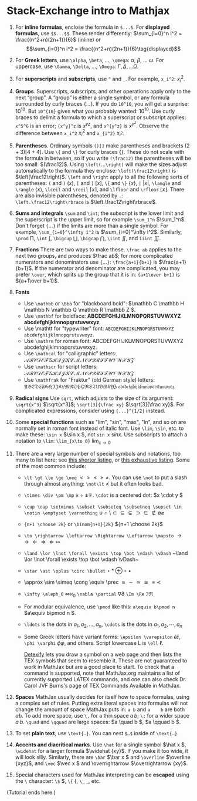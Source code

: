 # Stack-Exchange intro to Mathjax

1. For **inline formulas**, enclose the formula in `$...$`. For **displayed formulas**, use `$$...$$`. These render differently: $\sum_{i=0}^n i^2 = \frac{(n^2+n)(2n+1)}{6}$ (inline) or
$$\sum_{i=0}^n i^2 = \frac{(n^2+n)(2n+1)}{6}\tag{displayed}$$
2. For **Greek letters**, use `\alpha`, `\beta`, ..., `\omega`: $\alpha$, $\beta$, ... $\omega$. For uppercase, use `\Gamma`, `\Delta`, ..., `\Omega`: $\Gamma, \Delta, \ldots \Omega$.

3. For **superscripts** and **subscripts**, use `^` and `_`. For example, `x_i^2`: $x^2_i$.

4. **Groups**. Superscripts, subscripts, and other operations apply only to the next “group”. A “group” is either a single symbol, or any formula surrounded by curly braces {…}. If you do `10^10`, you will get a surprise: $10^10$. But `10^{10}` gives what you probably wanted: $10^{10}$. Use curly braces to delimit a formula to which a superscript or subscript applies: `x^5^6` is an error;  `{x^y}^z` is ${x^y}^z$, and `x^{y^z}` is $x^{y^z}$. Observe the difference between `x_i^2` $x_i^2$ and `x_{i^2}` $x_{i^2}$.

5. **Parentheses**. Ordinary symbols `()[]` make parentheses and brackets $(2+3)[4+4]$. Use `\{` and `\}` for curly braces $\{\}$.
These do not scale with the formula in between, so if you write `(\frac12)` the parentheses will be too small: $(\frac12)$. Using `\left(`…`\right)` will make the sizes adjust automatically to the formula they enclose: `\left(\frac12\right)` is $\left(\frac12\right)$.
`\left` and `\right` apply to all the following sorts of parentheses: `(` and `)` $\left(x\right)$, `[` and `]` $\left[x\right]$, `\{` and `\}` $\left\{ x \right\}$, `|` $\left|x\right|$, `\langle` and `\rangle` $\langle x \rangle$,  `\lceil` and `\rceil` $\lceil x \rceil$, and `\lfloor` and `\rfloor` $\lfloor x \rfloor$. There are also invisible parentheses, denoted by `.`: `\left.\frac12\right\rbrace` is $\left.\frac12\right\rbrace$.

6. **Sums and integrals** `\sum` and `\int`; the subscript is the lower limit and the superscript is the upper limit, so for example `\sum_1^n` $\sum_1^n$. Don't forget `{`…`}` if the limits are more than a single symbol. For example, `\sum_{i=0}^\infty i^2` is $\sum_{i=0}^\infty i^2$. Similarly, `\prod` $\prod$, `\int` $\int$, `\bigcup` $\bigcup$, `\bigcap` $\bigcap$, `\iint` $\iint$, and `iiint` $\iiint$.

7. **Fractions** There are two ways to make these. `\frac ab` applies to the next two groups, and produces $\frac ab$; for more complicated numerators and denominators use `{`…`}`: `\frac{a+1}{b+1}` is $\frac{a+1}{b+1}$. If the numerator and denominator are complicated, you may prefer `\over`, which splits up the group that it is in: `{a+1\over b+1}` is ${a+1\over b+1}$.

8. **Fonts**
    - Use `\mathbb` or `\Bbb` for "blackboard bold": $\mathbb C \mathbb H \mathbb N \mathbb Q \mathbb R \mathbb Z $.
    - Use `\mathbf` for boldface: $\mathbf{ABCDEFGHIJKLMNOPQRSTUVWXYZ}$ $\mathbf{abcdefghijklmnopqrstuvwxyz}$.
    - Use \mathtt for "typewriter" font: $\mathtt{ABCDEFGHIJKLMNOPQRSTUVWXYZ}$ $\mathtt{abcdefghijklmnopqrstuvwxyz}$.
    - Use `\mathrm` for roman font: $\mathrm{ABCDEFGHIJKLMNOPQRSTUVWXYZ}$ $\mathrm{abcdefghijklmnopqrstuvwxyz}$.
    - Use `\mathcal` for "calligraphic" letters: $\mathcal{ABCDEFGHIJKLMNOPQRSTUVWXYZ}$
    - Use `\mathscr` for script letters: $\mathscr{ABCDEFGHIJKLMNOPQRSTUVWXYZ}$
    - Use `\mathfrak` for "Fraktur" (old German style) letters: $\mathfrak{ABCDEFGHIJKLMNOPQRSTUVWXYZ}$
    $\mathfrak{abcdefghijklmnopqrstuvwxyz}$.

9. **Radical signs** Use `sqrt`, which adjusts to the size of its argument: `\sqrt{x^3}` $\sqrt{x^3}$; `\sqrt[3]{\frac xy}` $\sqrt[3]{\frac xy}$. For complicated expressions, consider using `{...}^{1/2}` instead.

10. Some **special functions** such as "lim", "sin", "max", "ln", and so on are normally set in roman font instead of italic font. Use `\lim`, `\sin`, etc. to make these: `\sin x` $\sin x $, not `sin x` $sin x$. Use subscripts to attach a notation to `\lim`: `\lim_{x\to 0}` $\lim_{x\to 0}$

11. There are a very large number of special symbols and notations, too many to list here; see [this shorter listing](http://pic.plover.com/MISC/symbols.pdf), or [this exhaustive listing](http://mirror.math.ku.edu/tex-archive/info/symbols/comprehensive/symbols-a4.pdf). Some of the most common include:

    - `\lt \gt \le \ge \neq` $\lt \gt \le \ge \neq$. You can use `\not` to put a slash through almost anything: `\not\lt` $\not\lt$ but it often looks bad.
    - `\times \div \pm \mp` $\times \div \pm \mp$. `\cdot` is a centered dot: $x \cdot y $
    - `\cup \cap \setminus \subset \subseteq \subsetneq \supset \in \notin \emptyset \varnothing` $\cup \cap \setminus \subset \subseteq \subsetneq \supset \in \notin \emptyset \varnothing$
    - `{n+1 \choose 2k}` or `\binom{n+1}{2k}` ${n+1 \choose 2k}$
    - `\to \rightarrow \leftarrow \Rightarrow \Leftarrow \mapsto` $\to \rightarrow \leftarrow \Rightarrow \Leftarrow \mapsto$
    - `\land \lor \lnot \forall \exists \top \bot \vdash \vDash` ~\land \lor \lnot \forall \exists \top \bot \vdash \vDash~
    - `\star \ast \oplus \circ \bullet` $\star \ast \oplus \circ \bullet$
    - \approx \sim \simeq \cong \equiv \prec $\approx \sim \simeq \cong \equiv \prec$
    - `\infty \aleph_0` $\infty \aleph_0$ `\nabla \partial` $\nabla \partial$ `\Im \Re` $\Im \Re$
    - For modular equivalence, use `\pmod` like this: `a\equiv b\pmod n` $a\equiv b\pmod n $.
    - `\ldots` is the dots in $a_1,a_2,\ldots,a_n$, `\cdots` is the dots in $a_1,a_2,\cdots,a_n$
    - Some Greek letters have variant forms: `\epsilon \varepsilon` $\epsilon \varepsilon$, `\phi \varphi` $\phi \varphi$, and others. Script lowercase L is `\ell` $\ell$.

        [Detexify](http://detexify.kirelabs.org/classify.html) lets you draw a symbol on a web page and then lists the TEX symbols that seem to resemble it. These are not guaranteed to work in MathJax but are a good place to start. To check that a command is supported, note that MathJax.org maintains a list of currently supported LATEX commands, and one can also check Dr. Carol JVF Burns's page of TEX Commands Available in MathJax.

12. **Spaces** MathJax usually decides for itself how to space formulas, using a complex set of rules. Putting extra literal spaces into formulas will not change the amount of space MathJax puts in: `a b` and `a    b` are both $a  b$. To add more space, use `\,` for a thin space $a\,b$; `\;` for a wider space $a\;b$.  `\quad` and `\qquad` are large spaces: $a \quad b $, $a \qquad b $.

13. To set **plain text**, use `\text{…}`. You can nest `$…$` inside of `\text{…}`.

14. **Accents and diacritical marks**. Use `\hat` for a single symbol $\hat x $, `\widehat` for a larger formula $\widehat {xy}$. If you make it too wide, it will look silly. Similarly, there are `\bar` $\bar x $ and `\overline` $\overline {xyz}$, and `\vec` $\vec x $  and \overrightarrow $\overrightarrow {xy}$.

15. Special characters used for MathJax interpreting can be **escaped** using the `\` character: `\$` $\$$, `\{` $\{$, `\_` $\_$, etc.

(Tutorial ends here.)
